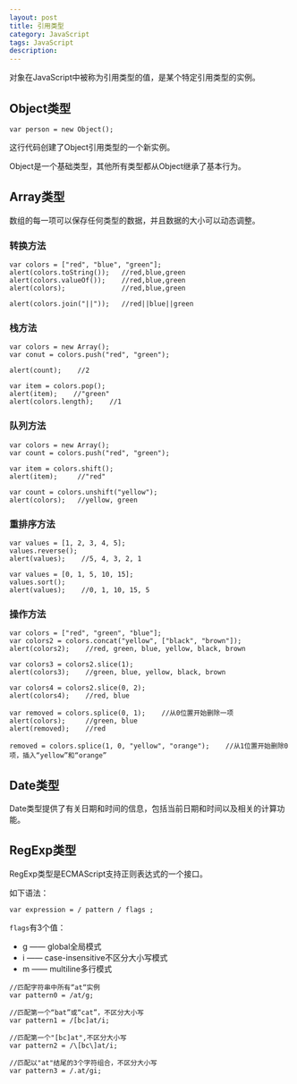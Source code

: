 ```yaml
---
layout: post
title: 引用类型
category: JavaScript
tags: JavaScript
description: 
---
```

对象在JavaScript中被称为引用类型的值，是某个特定引用类型的实例。

## Object类型

```
var person = new Object();
```
这行代码创建了Object引用类型的一个新实例。

Object是一个基础类型，其他所有类型都从Object继承了基本行为。

## Array类型

数组的每一项可以保存任何类型的数据，并且数据的大小可以动态调整。

### 转换方法

```
var colors = ["red", "blue", "green"];
alert(colors.toString());   //red,blue,green
alert(colors.valueOf());    //red,blue,green
alert(colors);              //red,blue,green

alert(colors.join("||"));   //red||blue||green
```

### 栈方法

```
var colors = new Array();
var conut = colors.push("red", "green");

alert(count);    //2

var item = colors.pop();
alert(item);    //"green"
alert(colors.length);    //1
```

### 队列方法

```
var colors = new Array();
var count = colors.push("red", "green");

var item = colors.shift();
alert(item);     //"red"

var count = colors.unshift("yellow");
alert(colors);   //yellow, green
```

### 重排序方法

```
var values = [1, 2, 3, 4, 5];
values.reverse();
alert(values);    //5, 4, 3, 2, 1
```

```
var values = [0, 1, 5, 10, 15];
values.sort();
alert(values);    //0, 1, 10, 15, 5
```

### 操作方法

```
var colors = ["red", "green", "blue"];
var colors2 = colors.concat("yellow", ["black", "brown"]);
alert(colors2);    //red, green, blue, yellow, black, brown

var colors3 = colors2.slice(1);
alert(colors3);    //green, blue, yellow, black, brown

var colors4 = colors2.slice(0, 2);
alert(colors4);    //red, blue

var removed = colors.splice(0, 1);    //从0位置开始删除一项
alert(colors);     //green, blue
alert(removed);    //red

removed = colors.splice(1, 0, "yellow", "orange");    //从1位置开始删除0项，插入“yellow”和“orange”
```

## Date类型

Date类型提供了有关日期和时间的信息，包括当前日期和时间以及相关的计算功能。

## RegExp类型

RegExp类型是ECMAScript支持正则表达式的一个接口。

如下语法：

```
var expression = / pattern / flags ;
```

`flags`有3个值：
- g —— global全局模式
- i —— case-insensitive不区分大小写模式
- m —— multiline多行模式

```
//匹配字符串中所有“at“实例
var pattern0 = /at/g;

//匹配第一个“bat”或“cat”，不区分大小写
var pattern1 = /[bc]at/i;

//匹配第一个"[bc]at",不区分大小写
var pattern2 = /\[bc\]at/i;

//匹配以"at"结尾的3个字符组合，不区分大小写
var pattern3 = /.at/gi;
```


